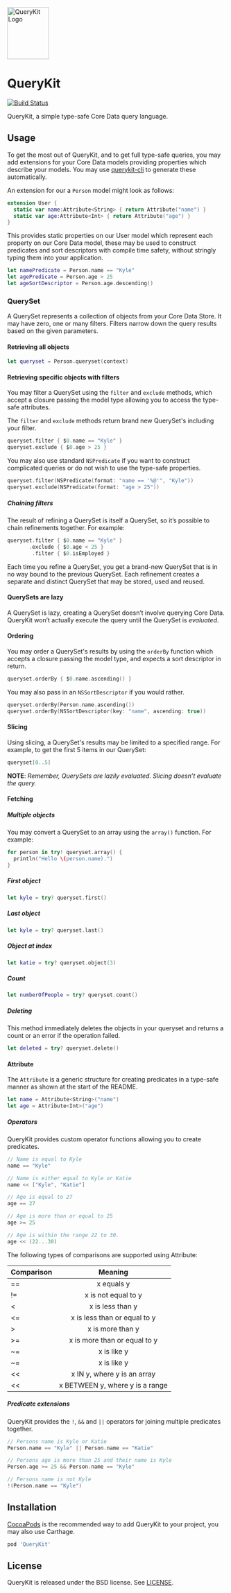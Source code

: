 <img src="QueryKit.png" width=96 height=120 alt="QueryKit Logo" />

# QueryKit

[![Build Status](http://img.shields.io/travis/QueryKit/QueryKit/master.svg?style=flat)](https://travis-ci.org/QueryKit/QueryKit)

QueryKit, a simple type-safe Core Data query language.

## Usage

To get the most out of QueryKit, and to get full type-safe queries, you may
add extensions for your Core Data models providing properties which describe
your models. You may use [querykit-cli](https://github.com/QueryKit/querykit-cli)
to generate these automatically.

An extension for our a `Person` model might look as follows:

```swift
extension User {
  static var name:Attribute<String> { return Attribute("name") }
  static var age:Attribute<Int> { return Attribute("age") }
}
```

This provides static properties on our User model which represent each property
on our Core Data model, these may be used to construct predicates and sort
descriptors with compile time safety, without stringly typing them
into your application.

```swift
let namePredicate = Person.name == "Kyle"
let agePredicate = Person.age > 25
let ageSortDescriptor = Person.age.descending()
```

### QuerySet

A QuerySet represents a collection of objects from your Core Data Store.
It may have zero, one or many filters. Filters narrow down the query
results based on the given parameters.

#### Retrieving all objects

```swift
let queryset = Person.queryset(context)
```

#### Retrieving specific objects with filters

You may filter a QuerySet using the `filter` and `exclude` methods, which
accept a closure passing the model type allowing you to access the
type-safe attributes.

The `filter` and `exclude` methods return brand new QuerySet's including your filter.

```swift
queryset.filter { $0.name == "Kyle" }
queryset.exclude { $0.age > 25 }
```

You may also use standard `NSPredicate` if you want to construct complicated
queries or do not wish to use the type-safe properties.

```swift
queryset.filter(NSPredicate(format: "name == '%@'", "Kyle"))
queryset.exclude(NSPredicate(format: "age > 25"))
```

##### Chaining filters

The result of refining a QuerySet is itself a QuerySet, so it’s possible
to chain refinements together. For example:

```swift
queryset.filter { $0.name == "Kyle" }
       .exclude { $0.age < 25 }
        .filter { $0.isEmployed }
```

Each time you refine a QuerySet, you get a brand-new QuerySet that is in
no way bound to the previous QuerySet. Each refinement creates a separate
and distinct QuerySet that may be stored, used and reused.

#### QuerySets are lazy

A QuerySet is lazy, creating a QuerySet doesn’t involve querying
Core Data. QueryKit won’t actually execute the query until the
QuerySet is *evaluated*.

#### Ordering

You may order a QuerySet's results by using the `orderBy` function which
accepts a closure passing the model type, and expects a sort descriptor in
return.

```swift
queryset.orderBy { $0.name.ascending() }
```

You may also pass in an `NSSortDescriptor` if you would rather.

```swift
queryset.orderBy(Person.name.ascending())
queryset.orderBy(NSSortDescriptor(key: "name", ascending: true))
```

#### Slicing

Using slicing, a QuerySet's results may be limited to a specified range. For
example, to get the first 5 items in our QuerySet:

```swift
queryset[0..5]
```

**NOTE**: *Remember, QuerySets are lazily evaluated. Slicing doesn’t evaluate the query.*

#### Fetching

##### Multiple objects

You may convert a QuerySet to an array using the `array()` function. For example:

```swift
for person in try! queryset.array() {
  println("Hello \(person.name).")
}
```

##### First object

```swift
let kyle = try? queryset.first()
```

##### Last object

```swift
let kyle = try? queryset.last()
```

##### Object at index

```swift
let katie = try? queryset.object(3)
```

##### Count

```swift
let numberOfPeople = try? queryset.count()
```

##### Deleting

This method immediately deletes the objects in your queryset and returns a
count or an error if the operation failed.

```swift
let deleted = try? queryset.delete()
```

#### Attribute

The `Attribute` is a generic structure for creating predicates in a
type-safe manner as shown at the start of the README.

```swift
let name = Attribute<String>("name")
let age = Attribute<Int>("age")
```

##### Operators

QueryKit provides custom operator functions allowing you to create predicates.

```swift
// Name is equal to Kyle
name == "Kyle"

// Name is either equal to Kyle or Katie
name << ["Kyle", "Katie"]

// Age is equal to 27
age == 27

// Age is more than or equal to 25
age >= 25

// Age is within the range 22 to 30.
age << (22...30)
```

The following types of comparisons are supported using Attribute:

| Comparison | Meaning |
| ------- |:--------:|
| == | x equals y |
| != | x is not equal to y |
| < | x is less than y |
| <= | x is less than or equal to y |
| > | x is more than y |
| >= | x is more than or equal to y |
| ~= | x is like y |
| ~= | x is like y |
| << | x IN y, where y is an array |
| << | x BETWEEN y, where y is a range |

##### Predicate extensions

QueryKit provides the `!`, `&&` and `||` operators for joining multiple predicates together.

```swift
// Persons name is Kyle or Katie
Person.name == "Kyle" || Person.name == "Katie"

// Persons age is more than 25 and their name is Kyle
Person.age >= 25 && Person.name == "Kyle"

// Persons name is not Kyle
!(Person.name == "Kyle")
```

## Installation

[CocoaPods](http://cocoapods.org) is the recommended way to add QueryKit to
your project, you may also use Carthage.

```ruby
pod 'QueryKit'
```

## License

QueryKit is released under the BSD license. See [LICENSE](LICENSE).


